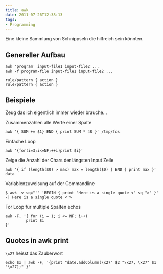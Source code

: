 ```yaml
---
title: awk
date: 2011-07-26T12:38:13
tags:
- Programming
---
```


Eine kleine Sammlung von Schnippseln die hilfreich sein könnten.

## Genereller Aufbau

```
awk 'program' input-file1 input-file2 ...
awk -f program-file input-file1 input-file2 ...

rule/pattern { action }
rule/pattern { action }
```

## Beispiele

Zeug das ich eigentlich immer wieder brauche...

Zusammenzählen alle Werte einer Spalte

```
awk '{ SUM += $1} END { print SUM * 48 }' /tmp/fos
```

Einfache Loop

```
awk '{for(i=3;i<=NF;++i)print $i}'
```

Zeige die Anzahl der Chars der längsten Input Zeile

```
awk '{ if (length($0) > max) max = length($0) } END { print max }' data
```

Variablenzuweisung auf der Commandline

```
$ awk -v sq="'" 'BEGIN { print "Here is a single quote <" sq ">" }'
-| Here is a single quote <'>
```

For Loop für multiple Spalten echos

```
awk -F, '{ for (i = 1; i <= NF; i++)
         print $i
}'
```

## Quotes in awk print

`\x27` heisst das Zauberwort

```
echo $x | awk -F, '{print "date.addColumn(\x27" $2 "\x27, \x27" $1 "\x27);" }'
```